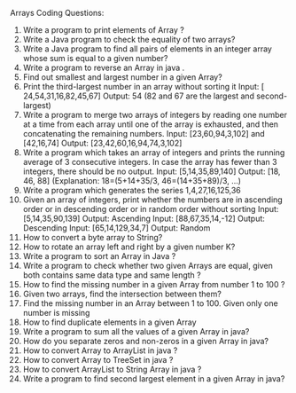 Arrays Coding Questions:
1. Write a program to print elements of Array ? 
2. Write a Java program to check the equality of two arrays?
3. Write a Java program to find all pairs of elements in an integer array whose sum is equal 
to a given number?
4. Write a program to reverse an Array in java . 
5. Find out smallest and largest number in a given Array? 
6. Print the third-largest number in an array without sorting it 
Input: [ 24,54,31,16,82,45,67]
Output: 54 (82 and 67 are the largest and second-largest)
7. Write a program to merge two arrays of integers by reading one number at a time from 
each array until one of the array is exhausted, and then concatenating the remaining 
numbers.
Input: [23,60,94,3,102] and [42,16,74]
Output: [23,42,60,16,94,74,3,102]
8. Write a program which takes an array of integers and prints the running average of 3 
consecutive integers. 
In case the array has fewer than 3 integers, there should be no output.
Input: [5,14,35,89,140]
Output: [18, 46, 88] 
(Explanation: 18=(5+14+35/3, 46=(14+35+89)/3, ...)
9. Write a program which generates the series 1,4,27,16,125,36
10. Given an array of integers, print whether the numbers are in ascending order or in 
descending order or in random order without sorting
Input: [5,14,35,90,139] Output: Ascending 
Input: [88,67,35,14,-12] Output: Descending
Input: [65,14,129,34,7] Output: Random 
11. How to convert a byte array to String?
12. How to rotate an array left and right by a given number K?
13. Write a program to sort an Array in Java ? 
14. Write a program to check whether two given Arrays are equal, given both contains same 
data type and same length ?
15. How to find the missing number in a given Array from number 1 to 100 ?
16. Given two arrays, find the intersection between them? 
17. Find the missing number in an Array between 1 to 100. Given only one number is 
missing
18. How to find duplicate elements in a given Array
19. Write a program to sum all the values of a given Array in java? 
20. How do you separate zeros and non-zeros in a given Array in java?
21. How to convert Array to ArrayList in java ?
22. How to convert Array to TreeSet in java ? 
23. How to convert ArrayList to String Array in java ?
24. Write a program to find second largest element in a given Array in java?